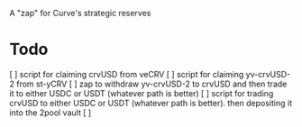A "zap" for Curve's strategic reserves

# Todo

[ ] script for claiming crvUSD from veCRV
[ ] script for claiming yv-crvUSD-2 from st-yCRV
[ ] zap to withdraw yv-crvUSD-2 to crvUSD and then trade it to either USDC or USDT (whatever path is better)
[ ] script for trading crvUSD to either USDC or USDT (whatever path is better). then depositing it into the 2pool vault
[ ]
